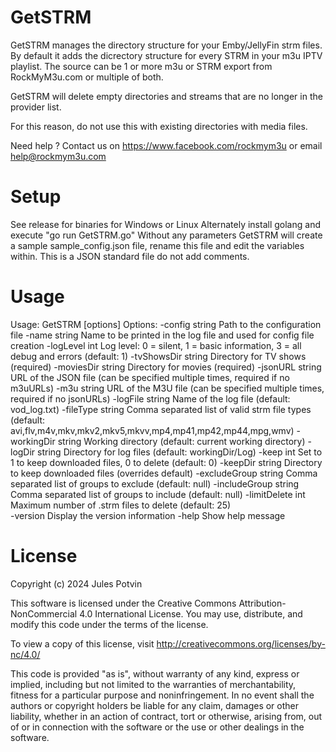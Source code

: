 # GetSTRM
GetSTRM manages the directory structure for your Emby/JellyFin strm files. By default it adds the dicrectory structure for every STRM in your m3u IPTV playlist. 
The source can be 1 or more m3u or STRM export from RockMyM3u.com or multiple of both. 

GetSTRM will delete empty directories and streams that are no longer in the provider list.

For this reason, do not use this with existing directories with media files.

Need help ? Contact us on https://www.facebook.com/rockmym3u or email help@rockmym3u.com

# Setup

 See release for binaries for Windows or Linux 
 Alternately install golang and execute  "go run GetSTRM.go"
 Without any parameters GetSTRM will create a sample sample_config.json file, rename this file and edit
 the variables within. This is a JSON standard file do not add comments.
 
# Usage

Usage: GetSTRM [options]
Options:
  -config string
      Path to the configuration file
  -name string
      Name to be printed in the log file and used for config file creation
  -logLevel int
      Log level: 0 = silent, 1 = basic information, 3 = all debug and errors (default: 1)
  -tvShowsDir string
      Directory for TV shows (required)
  -moviesDir string
      Directory for movies (required)
  -jsonURL string
      URL of the JSON file (can be specified multiple times, required if no m3uURLs)
  -m3u string
      URL of the M3U file (can be specified multiple times, required if no jsonURLs)
  -logFile string
      Name of the log file (default: vod_log.txt)
  -fileType string
      Comma separated list of valid strm file types (default: avi,flv,m4v,mkv,mkv2,mkv5,mkvv,mp4,mp41,mp42,mp44,mpg,wmv)
  -workingDir string
      Working directory (default: current working directory)
  -logDir string
      Directory for log files (default: workingDir/Log)
  -keep int
      Set to 1 to keep downloaded files, 0 to delete (default: 0)
  -keepDir string
      Directory to keep downloaded files (overrides default)
  -excludeGroup string
      Comma separated list of groups to exclude (default: null)
  -includeGroup string
      Comma separated list of groups to include (default: null)
  -limitDelete int
      Maximum number of .strm files to delete (default: 25)		
  -version
      Display the version information
  -help
      Show help message

# License
Copyright (c) 2024 Jules Potvin

This software is licensed under the Creative Commons Attribution-NonCommercial 4.0 International License.
You may use, distribute, and modify this code under the terms of the license.

To view a copy of this license, visit http://creativecommons.org/licenses/by-nc/4.0/

This code is provided "as is", without warranty of any kind, express or implied, including but not limited to the
warranties of merchantability, fitness for a particular purpose and noninfringement. In no event shall the
authors or copyright holders be liable for any claim, damages or other liability, whether in an action of contract,
tort or otherwise, arising from, out of or in connection with the software or the use or other dealings in the software.
